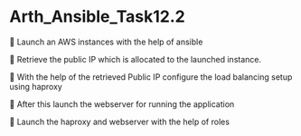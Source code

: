 # Arth_Ansible_Task12.2

🔹 Launch an AWS instances with the help of ansible

🔹 Retrieve the public IP which is allocated to the launched instance.

🔹 With the help of the retrieved Public IP configure the load balancing setup using haproxy

🔹 After this launch the webserver for running the application

🔹 Launch the haproxy and webserver with the help of roles

